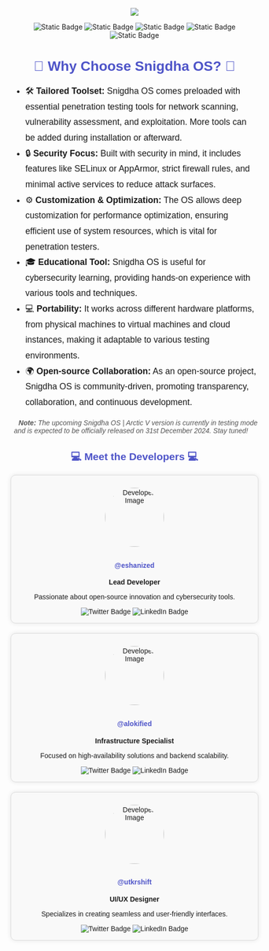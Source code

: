 <!-- Header Section -->
<p align="center">
  <img align="center" src="https://github.com/user-attachments/assets/01e5b94f-354d-4e9c-a894-af222d0b24cf">
</p>
<div align="center">
  <img alt="Static Badge" src="https://img.shields.io/badge/snigdha_os-based_on_archlinux-754ffe?style=for-the-badge&logo=archlinux&logoColor=92fe9d">
  <img alt="Static Badge" src="https://img.shields.io/badge/%40snigdhaos.org-on_bluesky-754ffe?style=for-the-badge&logo=bluesky&logoColor=92fe9d">
  <img alt="Static Badge" src="https://img.shields.io/badge/license-mit-754ffe?style=for-the-badge&logo=book&logoColor=92fe9d">
  <img alt="Static Badge" src="https://img.shields.io/badge/sponsored_by-tonmoy_infrastructure--%241000-%23754ffe?style=for-the-badge&logo=google%20pay&labelColor=%2328282b&color=%23754ffe">
  <img alt="Static Badge" src="https://img.shields.io/badge/sponsored_by-ixh_international_co.--%24962-%23754ffe?style=for-the-badge&logo=payoneer&labelColor=%2328282b&color=%23754ffe">
</div>

<h1 align="center" style="font-family: 'Droid Sans', sans-serif; color: #4e54c8;">🌟 Why Choose Snigdha OS? 🌟</h1>
<div align="center" style="font-family: 'Droid Sans', sans-serif; max-width: 800px; margin: auto;">
  <ul style="text-align: left; line-height: 1.8; font-size: 1.1rem;">
    <li>🛠️ <strong>Tailored Toolset:</strong> Snigdha OS comes preloaded with essential penetration testing tools for network scanning, vulnerability assessment, and exploitation. More tools can be added during installation or afterward.</li>
    <li>🔒 <strong>Security Focus:</strong> Built with security in mind, it includes features like SELinux or AppArmor, strict firewall rules, and minimal active services to reduce attack surfaces.</li>
    <li>⚙️ <strong>Customization & Optimization:</strong> The OS allows deep customization for performance optimization, ensuring efficient use of system resources, which is vital for penetration testers.</li>
    <li>🎓 <strong>Educational Tool:</strong> Snigdha OS is useful for cybersecurity learning, providing hands-on experience with various tools and techniques.</li>
    <li>💻 <strong>Portability:</strong> It works across different hardware platforms, from physical machines to virtual machines and cloud instances, making it adaptable to various testing environments.</li>
    <li>🌍 <strong>Open-source Collaboration:</strong> As an open-source project, Snigdha OS is community-driven, promoting transparency, collaboration, and continuous development.</li>
  </ul>
</div>

<p align="center" style="font-family: 'Droid Sans', sans-serif; font-style: italic; color: #555;">📝 <strong>Note:</strong> The upcoming Snigdha OS | Arctic V version is currently in testing mode and is expected to be officially released on 31st December 2024. Stay tuned! 🚀</p>

<!-- Developer Section -->
<h2 align="center" style="font-family: 'Droid Sans', sans-serif; color: #4e54c8;">💻 Meet the Developers 💻</h2>
<div style="display: grid; grid-template-columns: repeat(auto-fit, minmax(300px, 1fr)); gap: 20px; justify-content: center; align-items: stretch; max-width: 800px; margin: auto;">

  <!-- Developer 1 -->
  <div style="font-family: 'Droid Sans', sans-serif; text-align: center; padding: 15px; border: 1px solid #ddd; border-radius: 10px; box-shadow: 0 0 10px rgba(0,0,0,0.1); background-color: #f9f9f9;">
    <img src="https://avatars.githubusercontent.com/u/148610067?v=4" alt="Developer Image" width="120" height="120" style="border-radius: 50%; margin: 10px;">
    <h4><a href="https://github.com/eshanized" target="_blank" style="color: #4e54c8; text-decoration: none;">@eshanized</a></h4>
    <p><strong>Lead Developer</strong></p>
    <p>Passionate about open-source innovation and cybersecurity tools.</p>
    <div style="margin-top: 10px;">
      <img src="https://img.shields.io/badge/Twitter-%231DA1F2?style=for-the-badge&logo=twitter&logoColor=white" alt="Twitter Badge">
      <img src="https://img.shields.io/badge/LinkedIn-%230077B5?style=for-the-badge&logo=linkedin&logoColor=white" alt="LinkedIn Badge">
    </div>
  </div>

  <!-- Developer 2 -->
  <div style="font-family: 'Droid Sans', sans-serif; text-align: center; padding: 15px; border: 1px solid #ddd; border-radius: 10px; box-shadow: 0 0 10px rgba(0,0,0,0.1); background-color: #f9f9f9;">
    <img src="https://avatars.githubusercontent.com/u/112468319?v=4" alt="Developer Image" width="120" height="120" style="border-radius: 50%; margin: 10px;">
    <h4><a href="https://github.com/alokified" target="_blank" style="color: #4e54c8; text-decoration: none;">@alokified</a></h4>
    <p><strong>Infrastructure Specialist</strong></p>
    <p>Focused on high-availability solutions and backend scalability.</p>
    <div style="margin-top: 10px;">
      <img src="https://img.shields.io/badge/Twitter-%231DA1F2?style=for-the-badge&logo=twitter&logoColor=white" alt="Twitter Badge">
      <img src="https://img.shields.io/badge/LinkedIn-%230077B5?style=for-the-badge&logo=linkedin&logoColor=white" alt="LinkedIn Badge">
    </div>
  </div>

  <!-- Developer 3 -->
  <div style="font-family: 'Droid Sans', sans-serif; text-align: center; padding: 15px; border: 1px solid #ddd; border-radius: 10px; box-shadow: 0 0 10px rgba(0,0,0,0.1); background-color: #f9f9f9;">
    <img src="https://avatars.githubusercontent.com/u/120082490?v=4" alt="Developer Image" width="120" height="120" style="border-radius: 50%; margin: 10px;">
    <h4><a href="https://github.com/utkrshift" target="_blank" style="color: #4e54c8; text-decoration: none;">@utkrshift</a></h4>
    <p><strong>UI/UX Designer</strong></p>
    <p>Specializes in creating seamless and user-friendly interfaces.</p>
    <div style="margin-top: 10px;">
      <img src="https://img.shields.io/badge/Twitter-%231DA1F2?style=for-the-badge&logo=twitter&logoColor=white" alt="Twitter Badge">
      <img src="https://img.shields.io/badge/LinkedIn-%230077B5?style=for-the-badge&logo=linkedin&logoColor=white" alt="LinkedIn Badge">
    </div>
  </div>

</div>
